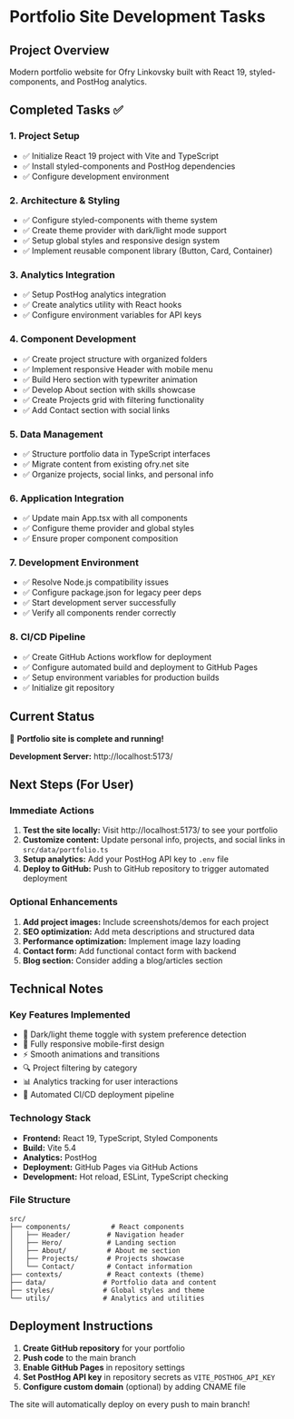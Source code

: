 # Portfolio Site Development Tasks

## Project Overview
Modern portfolio website for Ofry Linkovsky built with React 19, styled-components, and PostHog analytics.

## Completed Tasks ✅

### 1. Project Setup
- ✅ Initialize React 19 project with Vite and TypeScript
- ✅ Install styled-components and PostHog dependencies
- ✅ Configure development environment

### 2. Architecture & Styling
- ✅ Configure styled-components with theme system
- ✅ Create theme provider with dark/light mode support
- ✅ Setup global styles and responsive design system
- ✅ Implement reusable component library (Button, Card, Container)

### 3. Analytics Integration
- ✅ Setup PostHog analytics integration
- ✅ Create analytics utility with React hooks
- ✅ Configure environment variables for API keys

### 4. Component Development
- ✅ Create project structure with organized folders
- ✅ Implement responsive Header with mobile menu
- ✅ Build Hero section with typewriter animation
- ✅ Develop About section with skills showcase
- ✅ Create Projects grid with filtering functionality
- ✅ Add Contact section with social links

### 5. Data Management
- ✅ Structure portfolio data in TypeScript interfaces
- ✅ Migrate content from existing ofry.net site
- ✅ Organize projects, social links, and personal info

### 6. Application Integration
- ✅ Update main App.tsx with all components
- ✅ Configure theme provider and global styles
- ✅ Ensure proper component composition

### 7. Development Environment
- ✅ Resolve Node.js compatibility issues
- ✅ Configure package.json for legacy peer deps
- ✅ Start development server successfully
- ✅ Verify all components render correctly

### 8. CI/CD Pipeline
- ✅ Create GitHub Actions workflow for deployment
- ✅ Configure automated build and deployment to GitHub Pages
- ✅ Setup environment variables for production builds
- ✅ Initialize git repository

## Current Status
🎉 **Portfolio site is complete and running!**

**Development Server:** http://localhost:5173/

## Next Steps (For User)

### Immediate Actions
1. **Test the site locally:** Visit http://localhost:5173/ to see your portfolio
2. **Customize content:** Update personal info, projects, and social links in `src/data/portfolio.ts`
3. **Setup analytics:** Add your PostHog API key to `.env` file
4. **Deploy to GitHub:** Push to GitHub repository to trigger automated deployment

### Optional Enhancements
1. **Add project images:** Include screenshots/demos for each project
2. **SEO optimization:** Add meta descriptions and structured data
3. **Performance optimization:** Implement image lazy loading
4. **Contact form:** Add functional contact form with backend
5. **Blog section:** Consider adding a blog/articles section

## Technical Notes

### Key Features Implemented
- 🎨 Dark/light theme toggle with system preference detection
- 📱 Fully responsive mobile-first design  
- ⚡ Smooth animations and transitions
- 🔍 Project filtering by category
- 📊 Analytics tracking for user interactions
- 🚀 Automated CI/CD deployment pipeline

### Technology Stack
- **Frontend:** React 19, TypeScript, Styled Components
- **Build:** Vite 5.4
- **Analytics:** PostHog
- **Deployment:** GitHub Pages via GitHub Actions
- **Development:** Hot reload, ESLint, TypeScript checking

### File Structure
```
src/
├── components/          # React components
│   ├── Header/         # Navigation header
│   ├── Hero/           # Landing section
│   ├── About/          # About me section
│   ├── Projects/       # Projects showcase
│   └── Contact/        # Contact information
├── contexts/           # React contexts (theme)
├── data/              # Portfolio data and content
├── styles/            # Global styles and theme
└── utils/             # Analytics and utilities
```

## Deployment Instructions

1. **Create GitHub repository** for your portfolio
2. **Push code** to the main branch
3. **Enable GitHub Pages** in repository settings
4. **Set PostHog API key** in repository secrets as `VITE_POSTHOG_API_KEY`
5. **Configure custom domain** (optional) by adding CNAME file

The site will automatically deploy on every push to main branch!
